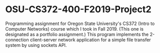 # OSU-CS372-400-F2019-Project2
Programming assignment for Oregon State University's CS372 (Intro to Computer Networks) course which I took in Fall 2019.
(This one is designated as a portfolio assignment.)
This program implements the 2-connection client-server network application for a simple file transfer system by using sockets API.
